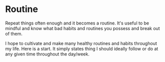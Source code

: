 # Routine
Repeat things often enough and it becomes a routine. It's useful to be mindful and know what bad habits and routines you possess and break out of them.

I hope to cultivate and make many healthy routines and habits throughout my life. Here is a start. It simply states thing I should ideally follow or do at any given time throughout the day/week.

